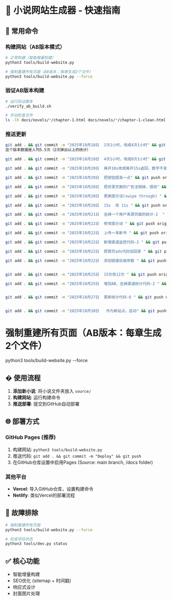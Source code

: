 # 🎉 小说网站生成器 - 快速指南

## 🚀 常用命令

### 构建网站（AB版本模式）
```bash
# 正常构建（智能增量构建）
python3 tools/build-website.py

# 强制重建所有页面（AB版本：每章生成2个文件）
python3 tools/build-website.py --force
```

### 验证AB版本构建
```bash
# 运行验证脚本
./verify_ab_build.sh

# 手动检查文件
ls -lh docs/novels/*/chapter-1.html docs/novels/*/chapter-1-clean.html
```

### 推送更新
```bash
git add . && git commit -m "2025年10月18日  2次1小时，改成4次1小时" && git push origin main
这个版本数据是人均5.5次（2次弹出以上的统计）

git add . && git commit -m "2025年10月19日  4次1小时，改成8次1小时" && git push origin main

git add . && git commit -m "2025年10月20日  离开10s改成离开15s返回，数字不变" && git push origin main

git add . && git commit -m "2025年10月20日  把按钮提高一点" && git push origin main

git add . && git commit -m "2025年10月20日  把目录页面的广告注销掉，很烦" && git push origin main

git add . && git commit -m "2025年10月20日  更换提示词(swipe through) " && git push origin main

git add . && git commit -m "2025年10月20日  15s  改 11s " && git push origin main

git add . && git commit -m "2025年10月21日  去掉一个用户来源页面的统计-2  " && git push origin main

git add . && git commit -m "2025年10月22日  修改提示词 " && git push origin main

git add . && git commit -m "2025年10月22日  上传一本新书 " && git push origin main

git add . && git commit -m "2025年10月22日  新增渠道监控代码-2 " && git push origin main

git add . && git commit -m "2025年10月22日  把首页ads代码加回来 " && git push origin main

git add . && git commit -m "2025年10月22日  添加链接后缀参数 " && git push origin main


git add . && git commit -m "2025年10月25日  15次改12次 " && git push origin main

git add . && git commit -m "2025年10月25日  增加AB、去掉渠道统计代码-2 " && git push origin main


git add . && git commit -m "2025年10月27日  更新统计代码-6 " && git push origin main


git add . && git commit -m "2025年10月30日   作为新站点，启动" && git push origin main

```

# 强制重建所有页面（AB版本：每章生成2个文件）
python3 tools/build-website.py --force

## � 使用流程

1. **添加新小说**: 将小说文件夹放入 `source/`
2. **构建网站**: 运行构建命令
3. **推送部署**: 提交到GitHub自动部署

## 🌐 部署方式

### GitHub Pages (推荐)
1. 构建网站: `python3 tools/build-website.py`
2. 推送代码: `git add . && git commit -m "Deploy" && git push`
3. 在GitHub仓库设置中启用Pages (Source: main branch, /docs folder)

### 其他平台
- **Vercel**: 导入GitHub仓库，设置构建命令
- **Netlify**: 类似Vercel的部署流程

## 🔧 故障排除























```bash
# 强制重建所有页面
python3 tools/build-website.py --force

# 检查项目状态
python3 tools/dev.py status
```

## ✅ 核心功能
- 智能增量构建
- SEO优化 (sitemap + 时间戳)
- 响应式设计
- 封面图片处理
